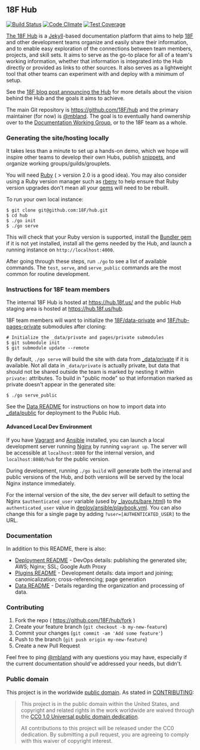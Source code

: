 ## 18F Hub

[![Build Status](https://travis-ci.org/18F/hub.svg?branch=master)](https://travis-ci.org/18F/hub)
[![Code Climate](https://codeclimate.com/github/18F/hub/badges/gpa.svg)](https://codeclimate.com/github/18F/hub)
[![Test Coverage](https://codeclimate.com/github/18F/hub/badges/coverage.svg)](https://codeclimate.com/github/18F/hub)

[The 18F Hub](https://18f.gsa.gov/hub) is a [Jekyll](http://jekyllrb.com/)-based documentation platform that aims to help [18F](https://github.com/18F) and other development teams organize and easily share their information, and to enable easy exploration of the connections between team members, projects, and skill sets. It aims to serve as the go-to place for all of a team's working information, whether that information is integrated into the Hub directly or provided as links to other sources. It also serves as a lightweight tool that other teams can experiment with and deploy with a minimum of setup.

See the [18F blog post announcing the Hub](https://18f.gsa.gov/2014/12/23/hub/) for more details about the vision behind the Hub and the goals it aims to achieve.

The main Git repository is https://github.com/18F/hub and the primary maintainer (for now) is [@mbland](https://github.com/mbland). The goal is to eventually hand ownership over to the [Documentation Working Group](https://18f.gsa.gov/hub/wg/documentation), or to the 18F team as a whole.

### Generating the site/hosting locally

It takes less than a minute to set up a hands-on demo, which we hope will inspire other teams to develop their own Hubs, publish [snippets](https://18f.gsa.gov/2014/12/17/snippets/), and organize working groups/guilds/grouplets.

You will need [Ruby](https://www.ruby-lang.org) ( > version 2.0 is a good idea). You may also consider using a Ruby version manager such as [rbenv](https://github.com/sstephenson/rbenv) to help ensure that Ruby version upgrades don't mean all your [gems](https://rubygems.org/) will need to be rebuilt.

To run your own local instance:

```
$ git clone git@github.com:18F/hub.git
$ cd hub
$ ./go init
$ ./go serve
```

This will check that your Ruby version is supported, install the [Bundler gem](http://bundler.io/) if it is not yet installed, install all the gems needed by the Hub, and launch a running instance on `http://localhost:4000`.

After going through these steps, run `./go` to see a list of available commands. The `test`, `serve`, and `serve_public` commands are the most common for routine development.

### Instructions for 18F team members

The internal 18F Hub is hosted at https://hub.18f.us/ and the public Hub staging area is hosted at https://hub.18f.us/hub.

18F team members will want to initialize the [18F/data-private](https://github.com/18F/data-private) and [18F/hub-pages-private](https://github.com/18F/hub-pages-private) submodules after cloning:

```
# Initialize the _data/private and pages/private submodules
$ git submodule init
$ git submodule update --remote
```

By default, `./go serve` will build the site with data from [_data/private](_data/private) if it is available. Not all data in `_data/private` is actually private, but data that should not be shared outside the team is marked by nesting it within `private:` attributes. To build in "public mode" so that information marked as private doesn't appear in the generated site:

```
$ ./go serve_public
```

See the [Data README](_data/README.md) for instructions on how to import data into [_data/public](_data/public) for deployment to the Public Hub.

#### Advanced Local Dev Environment

If you have [Vagrant](https://www.vagrantup.com/) and [Ansible](http://www.ansible.com/home) installed, you can launch a local development server running [Nginx](http://nginx.org/) by running `vagrant up`. The server will be accessible at `localhost:8080` for the internal version, and `localhost:8080/hub` for the public version.

During development, running `./go build` will generate both the internal and public versions of the Hub, and both versions will be served by the local Nginx instance immediately.

For the internal version of the site, the dev server will default to setting the Nginx `$authenticated_user` variable (used by [_layouts/bare.html](_layouts/bare.html)) to the `authenticated_user` value in [deploy/ansible/playbook.yml](deploy/ansible/playbook.yml). You can also change this for a single page by adding `?user=[AUTHENTICATED_USER]` to the URL.

### Documentation

In addition to this README, there is also:
* [Deployment README](deploy/README.md) - DevOps details: publishing the generated site; AWS; Nginx; SSL; Google Auth Proxy
* [Plugins README](_plugins/README.md) - Development details: data import and joining; canonicalization; cross-referencing; page generation
* [Data README](_data/README.md) - Details regarding the organization and processing of data.

### Contributing

1. Fork the repo ( https://github.com/18F/hub/fork )
2. Create your feature branch (`git checkout -b my-new-feature`)
3. Commit your changes (`git commit -am 'Add some feature'`)
4. Push to the branch (`git push origin my-new-feature`)
5. Create a new Pull Request

Feel free to ping [@mbland](https://github.com/mbland) with any questions you may have, especially if the current documentation should've addressed your needs, but didn't.

### Public domain

This project is in the worldwide [public domain](LICENSE.md). As stated in [CONTRIBUTING](CONTRIBUTING.md):

> This project is in the public domain within the United States, and copyright and related rights in the work worldwide are waived through the [CC0 1.0 Universal public domain dedication](https://creativecommons.org/publicdomain/zero/1.0/).
>
> All contributions to this project will be released under the CC0 dedication. By submitting a pull request, you are agreeing to comply with this waiver of copyright interest.
